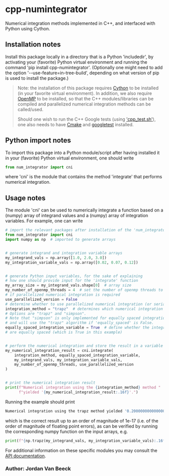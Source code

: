 # cpp-numintegrator

Numerical integration methods implemented in C++, and interfaced with Python using Cython.

## Installation notes

Install this package locally in a directory that is a Python 'includedir', by activating your (favorite) Python virtual environment and running the command 'pip install cpp-numintegrator'.
(Optionally one might need to add the option '--use-feature=in-tree-build', depending on what version of pip is used to install the package.)

> Note: the installation of this package requires [Cython](https://cython.org/) to be installed (in your favorite virtual environment). In addition, we also require [OpenMP](https://www.openmp.org/) to be installed, so that the C++ modules/libraries can be compiled and parallelized numerical integration methods can be called/used.
>
> Should one wish to run the C++ Google tests (using ['cpp_test.sh'](cpp_test.sh)), one also needs to have [Cmake](https://cmake.org/) and [googletest](https://github.com/google/googletest) installed.

## Python import notes

To import this package into a Python module/script after having installed it in your (favorite) Python virtual environment, one should write

```python
from num_integrator import cni
```

where 'cni' is the module that contains the method 'integrate' that performs numerical integration.

## Usage notes

The module 'cni' can be used to numerically integrate a function based on a (numpy) array of integrand values and a (numpy) array of integration variables.
For example, one can write

```python
# import the relevant packages after installation of the 'num_integrator' package
from num_integrator import cni
import numpy as np  # imported to generate arrays


# generate integrand and integration variable arrays
my_integrand_vals = np.array([1.0, 2.0, 3.0])
my_integration_variable_vals = np.array([0.02, 0.07, 0.12])


# generate Python input variables, for the sake of explaining
# how one should provide input for the 'integrate' function
my_array_size = my_integrand_vals.shape[0]  # array size
my_number_of_openmp_threads = 4  # set the number of openmp threads to be used,
# if parallelized numerical integration is required
use_parallelized_version = False  
# determine whether to use parallelized numerical integration (or serial)
integration_method = "trapz"  # determines which numerical integration method is used. 
# Options are "trapz" and "simpson". 
# Note that "simpson" is only implemented for equally spaced integration variables, 
# and will use the "trapz" algorithm if 'equally_spaced' is False.
equally_spaced_integration_variable = True  # define whether the integration variables 
# are equally spaced (which is True in this example)


# perform the numerical integration and store the result in a variable
my_numerical_integration_result = cni.integrate(
    integration_method, equally_spaced_integration_variable,
    my_integrand_vals, my_integration_variable_vals,
    my_number_of_openmp_threads, use_parallelized_version
)


# print the numerical integration result
print(f"Numerical integration using the {integration_method} method "
      f"yielded '{my_numerical_integration_result:.16f}'.") 
```

Running the example should print

```sh
Numerical integration using the trapz method yielded '0.2000000000000000'. 
```

which is the correct result up to an order of magnitude of 1e-17 (i.e. of the order of magnitude of floating point errors), as can be verified by running the corresponding numpy function on the input arrays, e.g.

```python
print(f"{np.trapz(my_integrand_vals, my_integration_variable_vals):.16f}")
```

For additional information on these specific modules you may consult the [API documentation](https://jvb11.github.io/AESolver/overview_API/API_cpp_numintegrator/API_index.html).

### Author: Jordan Van Beeck
